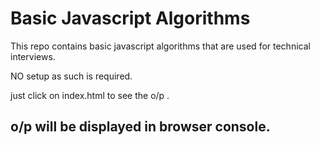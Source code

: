 # Basic Javascript Algorithms

This repo contains basic javascript algorithms that are used for technical interviews.

NO setup as such is required.

just click on index.html to see the o/p .

## o/p will be displayed in browser console.
